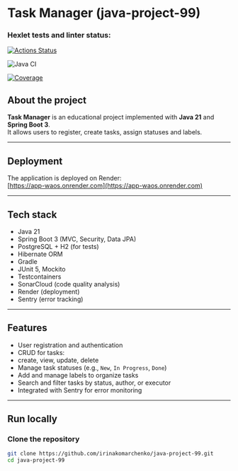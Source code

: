 # Task Manager (java-project-99)

### Hexlet tests and linter status:
[![Actions Status](https://github.com/irinakomarchenko/java-project-99/actions/workflows/hexlet-check.yml/badge.svg)](https://github.com/irinakomarchenko/java-project-99/actions)

![Java CI](https://github.com/irinakomarchenko/java-project-99/actions/workflows/ci.yml/badge.svg)

[![Coverage](https://sonarcloud.io/api/project_badges/measure?project=irinakomarchenko_java-project-99&metric=coverage)](https://sonarcloud.io/summary/new_code?id=irinakomarchenko_java-project-99)


##  About the project
**Task Manager** is an educational project implemented with **Java 21** and **Spring Boot 3**.  
It allows users to register, create tasks, assign statuses and labels.

---

## Deployment
The application is deployed on Render:  
 [https://app-waos.onrender.com](https://app-waos.onrender.com)

---

## Tech stack
- Java 21
- Spring Boot 3 (MVC, Security, Data JPA)
- PostgreSQL + H2 (for tests)
- Hibernate ORM
- Gradle
- JUnit 5, Mockito
- Testcontainers
- SonarCloud (code quality analysis)
- Render (deployment)
- Sentry (error tracking)

---

## Features
- User registration and authentication
- CRUD for tasks:
- create, view, update, delete
- Manage task statuses (e.g., `New`, `In Progress`, `Done`)
- Add and manage labels to organize tasks
- Search and filter tasks by status, author, or executor
- Integrated with Sentry for error monitoring

---

## Run locally

### Clone the repository
```bash
git clone https://github.com/irinakomarchenko/java-project-99.git
cd java-project-99

